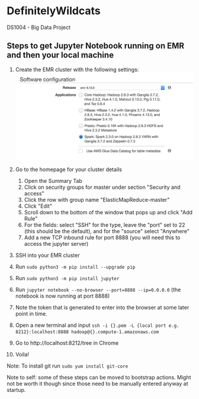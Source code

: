# DefinitelyWildcats
DS1004 - Big Data Project

## Steps to get Jupyter Notebook running on EMR and then your local machine

1. Create the EMR cluster with the following settings:
![EMR_setup](assets/misc/aws-cluster-start.png?raw=true "Title")

1. Go to the homepage for your cluster details
   1. Open the Summary Tab
   1. Click on security groups for master under section "Security and access"
   1. Click the row with group name "ElasticMapReduce-master"
   1. Click "Edit"
   1. Scroll down to the bottom of the window that pops up and click "Add Rule"
   1. For the fields: select "SSH" for the type, leave the "port" set to 22 (this should be the default), and for the "source" select "Anywhere"
   1. Add a new TCP inbound rule for port 8888 (you will need this to access the jupyter server)
1. SSH into your EMR cluster
1. Run `sudo python3 -m pip install --upgrade pip`
1. Run `sudo python3 -m pip install jupyter`
1. Run `jupyter notebook --no-browser --port=8888 --ip=0.0.0.0` (the notebook is now running at port 8888)
1. Note the token that is generated to enter into the browser at some later point in time.
1. Open a new terminal and input `ssh -i {}.pem -L {local port e.g. 8212}:localhost:8888 hadoop@{}.compute-1.amazonaws.com`
1. Go to http://localhost:8212/tree in Chrome
1. Voila!

Note: To install git run `sudo yum install git-core`

Note to self: some of these steps can be moved to bootstrap actions. Might not be worth it though since those need to be manually entered anyway at startup.
